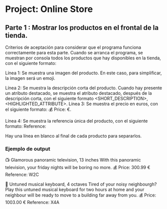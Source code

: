# Project: Online Store
## Parte 1 : Mostrar los productos en el frontal de la tienda.

Criterios de aceptación para considerar que el programa funciona correctamente para esta parte.
Cuando se arranca el programa, se muestran por consola todos los productos que hay disponibles en la tienda, con el siguiente formato:

Línea 1: Se muestra una imagen del producto. En este caso, para simplificar, la imagen será un emoji.

Línea 2:  Se muestra la descripción corta del producto. Cuando hay presente un atributo destacado, se muestra el atributo destacado, después de la descripción corta,  con el siguiente formato <SHORT_DESCRIPTION>, <HIGHLIGHTED_ATTRIBUTE>.
Línea 3:  Se muestra el precio en euros, con el siguiente formato: 💰 Price: <PRICE>  €.

Línea 4: Se muestra la referencia única del producto, con el siguiente formato: Reference: <REFERENCE>

Hay una línea en blanco al final de cada producto para separarlos.


### Ejemplo de output
📺
Glamorous panoramic television, 13 inches
With this panoramic television, your friday nights will be boring no more.
💰 Price: 300.99 €
Reference: W2C

🎹
Untuned musical keyboard, 4 octaves
Tired of your noisy neighbourgh? Play this untuned musical keyboard for two hours at home and your neighbour will be ready to move to a building far away from you.
💰 Price: 1003.00 €
Reference: X4A
